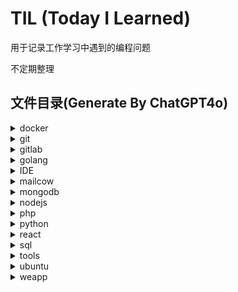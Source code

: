 # TIL (Today I Learned)

用于记录工作学习中遇到的编程问题

不定期整理

## 文件目录(Generate By ChatGPT4o)

<details>
<summary>docker</summary>

- [`network-mode-work-with-system-firewall.md`](./docker/network-mode-work-with-system-firewall.md): 记录了如何在 Docker 中配置网络模式以与系统防火墙协作。

</details>

<details>
<summary>git</summary>

- [`remove-all-git-logs.md`](./git/remove-all-git-logs.md): 介绍如何清除 Git 日志记录。

</details>

<details>
<summary>gitlab</summary>

- [`auto-create-merge-request-by-api.md`](./gitlab/auto-create-merge-request-by-api.md): 通过脚本和 GitLab API 自动创建合并请求（MR）。
- [`Missing .gitlab-ci.yml file on create pipeline.md`](./gitlab/Missing%20.gitlab-ci.yml%20file%20on%20create%20pipeline.md): 处理在创建流水线时缺少 `.gitlab-ci.yml` 文件的问题。

</details>

<details>
<summary>golang</summary>

- [`chan-types.md`](./golang/chan-types.md): 解释 Go 中的通道类型及其用法。
- [`defer-usage-notes.md`](./golang/defer-usage-notes.md): 记录 `defer` 关键字的使用注意事项和示例。
- [`generics-in-go1.18.md`](./golang/generics-in-go1.18.md): 介绍 Go 1.18 中泛型的使用。
- [`go-cannot-get-latest-pkg.md`](./golang/go-cannot-get-latest-pkg.md): 处理 Go 无法获取最新包的问题。
- [`go-init-func.md`](./golang/go-init-func.md): 说明 Go 中 `init` 函数的作用和用法。
- [`golang-interface-is-nil.md`](./golang/golang-interface-is-nil.md): 探讨在 Go 中接口为 nil 的情况。
- [`gorm/gorm-dont-use-save-method.md`](./golang/gorm/gorm-dont-use-save-method.md): 建议在 GORM 中避免使用 `save` 方法的理由。
- [`gorm/gorm-utf8-collection-error.md`](./golang/gorm/gorm-utf8-collection-error.md): 解决 GORM 在使用 UTF8 编码时遇到的集合错误。
- [`gorm/mysql-8.0-rank-function.md`](./golang/gorm/mysql-8.0-rank-function.md): 介绍在 MySQL 8.0 中使用排名函数的注意事项。
- [`gorm/simulate-db-connection-issue.md`](./golang/gorm/simulate-db-connection-issue.md): 使用 `exec("KILL CONNECTION_ID()");` 模拟数据库连接问题。
- [`go-routines-wait.md`](./golang/go-routines-wait.md): 讨论 Go 中的协程等待机制。
- [`kafka/consumer-message-func-return-read-only-chan.md`](./golang/kafka/consumer-message-func-return-read-only-chan.md): 解释 Kafka 消息消费者函数如何返回只读通道。
- [`sort-a-slice-struct.md`](./golang/sort-a-slice-struct.md): 说明如何在 Go 中对结构体切片进行排序。
- [`struct-as-unique-key-in-golang.md`](./golang/struct-as-unique-key-in-golang.md): 记录在 Go 中如何将结构体作为唯一键使用。

</details>

<details>
<summary>IDE</summary>

- [`intelliJ-Ultimate-make-code-links-open-in-new-tab.md`](./IDE/intelliJ-Ultimate-make-code-links-open-in-new-tab.md): 配置 IntelliJ Ultimate 以使代码链接在新标签中打开。

</details>

<details>
<summary>mailcow</summary>

- [`change-default-email-attachment-size.md`](./mailcow/change-default-email-attachment-size.md): 介绍如何通过修改配置参数调整 Mailcow 的默认邮件附件大小。

</details>

<details>
<summary>mongodb</summary>

- [`mongodb-index-issues.md`](./mongodb/mongodb-index-issues.md): 记录在 MongoDB 中遇到的索引问题及解决方法。

</details>

<details>
<summary>nodejs</summary>

- [`fast-preview-h5-project.md`](./nodejs/fast-preview-h5-project.md): 快速预览 H5 项目的方法。
- [`parseInt-in-js.md`](./nodejs/parseInt-in-js.md): 解释 JavaScript 中 `parseInt` 函数的使用细节。
- [`state-management-in-nodejs-framework.md`](./nodejs/state-management-in-nodejs-framework.md): 讨论 Node.js 框架中的状态管理。
- [`Taro/Taro-downgrade.md`](./nodejs/Taro/Taro-downgrade.md): 记录如何将 Taro 版本降级。
- [`Taro/Taro-scroll-view-component.md`](./nodejs/Taro/Taro-scroll-view-component.md): 解决 Taro 中 ScrollView 组件的问题。
- [`Taro/Taro-weapp-hot-load.md`](./nodejs/Taro/Taro-weapp-hot-load.md): 说明在 Taro 微信小程序中实现热加载的方法。
- [`there-is-no-break-in-forEach.md`](./nodejs/there-is-no-break-in-forEach.md): 解释为什么 `forEach` 循环中无法使用 `break`。
- [`this-in-node-js.md`](./nodejs/this-in-node-js.md): 说明 `this` 在 Node.js 中的用法。
- [`wechaty/wechaty-running-problem.md`](./nodejs/wechaty/wechaty-running-problem.md): 解决 Wechaty 运行中遇到的问题。

</details>

<details>
<summary>php</summary>

- [`diff-between-single-quotes-and-double-quotes.md`](./php/diff-between-single-quotes-and-double-quotes.md): 讨论 PHP 中单引号和双引号的区别。
- [`laravel/laravel-collection-merge-vs-concat.md`](./php/laravel/laravel-collection-merge-vs-concat.md): 比较 Laravel 中 `merge` 和 `concat` 方法的区别。
- [`laravel/laravel-model-relationship-between-different-connection.md`](./php/laravel/laravel-model-relationship-between-different-connection.md): 处理 Laravel 中不同数据库连接之间的模型关系。
- [`laravel-admin/number-method-save-as-string.md`](./php/laravel-admin/number-method-save-as-string.md): 说明在 Laravel Admin 中如何将数字方法保存为字符串。
- [`php-array_merge-or-+.md`](./php/php-array_merge-or-+.md): 讨论 PHP 中 `array_merge` 和 `+` 操作符的区别。
- [`php-try-catch-finally.md`](./php/php-try-catch-finally.md): 记录 PHP 中 `try-catch-finally` 结构的使用。
- [`strtotime-get-this-monday-timestamp.md`](./php/strtotime-get-this-monday-timestamp.md): 获取当前星期一的时间戳方法。
- [`ubuntu-ppa.md`](./php/ubuntu-ppa.md): 介绍在 PHP 环境中添加 Ubuntu PPA 的方法。

</details>

<details>
<summary>python</summary>

- [`add-apt-repository.md`](./python/add-apt-repository.md): 在 Ubuntu 系统中添加 APT 源。
- [`pyinstaller/build-exe-onefile.md`](./python/pyinstaller/build-exe-onefile.md): 使用 PyInstaller 构建单文件可执行文件。
- [`python-create-a-tuple.md`](./python/python-create-a-tuple.md): 记录如何在 Python 中创建元组。
- [`scrapy/attrs-module-not-installed.md`](./python/scrapy/attrs-module-not-installed.md): 解决 Scrapy 中缺少 `attrs` 模块的问题。

</details>

<details>
<summary>react</summary>

- [`css-opacity-iussus.md`](./react/css-opacity-iussus.md): 讨论在 React 中处理 CSS 不透明度问题。
- [`how-to-set-state-in-react.md`](./react/how-to-set-state-in-react.md): 记录在 React 中设置 state 的方法。
- [`react-apollo-client-cache-strategy.md`](./react/react-apollo-client-cache-strategy.md): 介绍 React Apollo Client 的缓存策略。
- [`react-click-event-compatible.md`](./react/react-click-event-compatible.md): 处理 React 中点击事件的兼容性问题。
- [`react-load-js-script.md`](./react/react-load-js-script.md): 说明在 React 中动态加载 JavaScript 脚本的方法。
- [`react-use-effect-at-first-load.md`](./react/react-use-effect-at-first-load.md): 记录在 React 中初次加载时使用 `useEffect` 的方法。

</details>

<details>
<summary>sql</summary>

- [`MySQL/count-with-group.md`](./sql/MySQL/count-with-group.md): 讨论在 MySQL 中使用 `GROUP BY` 语句统计数据的方法。
- [`MySQL/select-order-as-field.md`](./sql/MySQL/select-order-as-field.md): 记录如何在 MySQL 中将 `ORDER BY` 结果作为字段使用。

</details>

<details>
<summary>tools</summary>

- [`pm2.md`](./tools/pm2.md): 记录使用 PM2 进行进程管理的技巧。

</details>

<details>
<summary>ubuntu</summary>

- [`apt-configuration-proxy.md`](./ubuntu/apt-configuration-proxy.md): 记录在 Ubuntu 22.04 系统下配置 APT 代理的方法。
- [`gnome-desktop-icon-update.md`](./ubuntu/gnome-desktop-icon-update.md): 介绍如何在 GNOME 桌面中更新桌面图标。
- [`spotify-scale-diy.md`](./ubuntu/spotify-scale-diy.md): 记录在 Ubuntu 中调整 Spotify 界面比例的方法。

</details>

<details>
<summary>weapp</summary>

- [`base-crypto-in-weapp.md`](./weapp/base-crypto-in-weapp.md): 记录在微信小程序中使用基础加密方法。
- [`disable-context-menu-in-mobile-mode.md`](./weapp/disable-context-menu-in-mobile-mode.md): 介绍在移动端模式下禁用右键菜单的方法。

</details>

